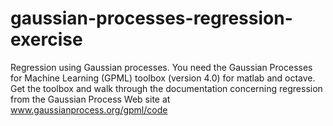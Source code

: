 # gaussian-processes-regression-exercise
Regression using Gaussian processes. You need the Gaussian Processes for Machine Learning (GPML) toolbox (version 4.0) for matlab and octave. Get the toolbox and walk through the documentation concerning regression from the Gaussian Process Web site at www.gaussianprocess.org/gpml/code
